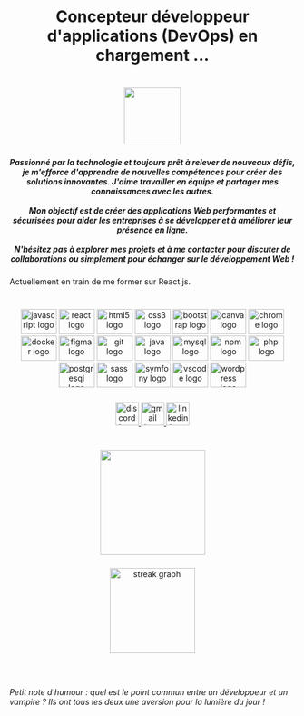 ###

<h1 align="center">Concepteur développeur d'applications (DevOps) en chargement ...</h1>

###

<br clear="both">

<div align="center">
  <img height="100" src="https://media.giphy.com/media/FaAxdPWZ7HKGmlnku7/giphy.gif"  />
</div>

###

<h5 align="center">Passionné par la technologie et toujours prêt à relever de nouveaux défis, je m'efforce d'apprendre de nouvelles compétences pour créer des solutions innovantes. J'aime travailler en équipe et partager mes connaissances avec les autres.<br><br>Mon objectif est de créer des applications Web performantes et sécurisées pour aider les entreprises à se développer et à améliorer leur présence en ligne.<br><br>N'hésitez pas à explorer mes projets et à me contacter pour discuter de collaborations ou simplement pour échanger sur le développement Web !</h5>

###

Actuellement en train de me former sur React.js.

###

<br clear="both">

<div align="center">
  <img src="https://cdn.jsdelivr.net/gh/devicons/devicon/icons/javascript/javascript-original.svg" height="44" width="63" alt="javascript logo"  />
  <img src="https://cdn.jsdelivr.net/gh/devicons/devicon/icons/react/react-original.svg" height="44" width="63" alt="react logo"  />
  <img src="https://cdn.jsdelivr.net/gh/devicons/devicon/icons/html5/html5-original.svg" height="44" width="63" alt="html5 logo"  />
  <img src="https://cdn.jsdelivr.net/gh/devicons/devicon/icons/css3/css3-original.svg" height="44" width="63" alt="css3 logo"  />
  <img src="https://cdn.jsdelivr.net/gh/devicons/devicon/icons/bootstrap/bootstrap-original.svg" height="44" width="63" alt="bootstrap logo"  />
  <img src="https://cdn.jsdelivr.net/gh/devicons/devicon/icons/canva/canva-original.svg" height="44" width="63" alt="canva logo"  />
  <img src="https://cdn.jsdelivr.net/gh/devicons/devicon/icons/chrome/chrome-original.svg" height="44" width="63" alt="chrome logo"  />
  <img src="https://cdn.jsdelivr.net/gh/devicons/devicon/icons/docker/docker-original.svg" height="44" width="63" alt="docker logo"  />
  <img src="https://cdn.jsdelivr.net/gh/devicons/devicon/icons/figma/figma-original.svg" height="44" width="63" alt="figma logo"  />
  <img src="https://cdn.jsdelivr.net/gh/devicons/devicon/icons/git/git-original.svg" height="44" width="63" alt="git logo"  />
  <img src="https://cdn.jsdelivr.net/gh/devicons/devicon/icons/java/java-original.svg" height="44" width="63" alt="java logo"  />
  <img src="https://cdn.jsdelivr.net/gh/devicons/devicon/icons/mysql/mysql-original.svg" height="44" width="63" alt="mysql logo"  />
  <img src="https://cdn.jsdelivr.net/gh/devicons/devicon/icons/npm/npm-original-wordmark.svg" height="44" width="63" alt="npm logo"  />
  <img src="https://cdn.jsdelivr.net/gh/devicons/devicon/icons/php/php-original.svg" height="44" width="63" alt="php logo"  />
  <img src="https://cdn.jsdelivr.net/gh/devicons/devicon/icons/postgresql/postgresql-original.svg" height="44" width="63" alt="postgresql logo"  />
  <img src="https://cdn.jsdelivr.net/gh/devicons/devicon/icons/sass/sass-original.svg" height="44" width="63" alt="sass logo"  />
  <img src="https://cdn.jsdelivr.net/gh/devicons/devicon/icons/symfony/symfony-original.svg" height="44" width="63" alt="symfony logo"  />
  <img src="https://cdn.jsdelivr.net/gh/devicons/devicon/icons/vscode/vscode-original.svg" height="44" width="63" alt="vscode logo"  />
  <img src="https://cdn.jsdelivr.net/gh/devicons/devicon/icons/wordpress/wordpress-original.svg" height="44" width="63" alt="wordpress logo"  />
</div>

###

<div align="center">
  <a href="https://discord.com/channels/@Neordan#2601" target="_blank">
    <img src="https://img.shields.io/static/v1?message=Discord&logo=discord&label=&color=7289DA&logoColor=white&labelColor=&style=plastic" height="41" alt="discord logo"  />
  </a>
  <a href="mailto:melhian.adam@gmail.com" target="_blank">
    <img src="https://img.shields.io/static/v1?message=Gmail&logo=gmail&label=&color=D14836&logoColor=white&labelColor=&style=plastic" height="41" alt="gmail logo"  />
  </a>
  <a href="https://www.linkedin.com/in/m%C3%A9lhian-adam/" target="_blank">
    <img src="https://img.shields.io/static/v1?message=LinkedIn&logo=linkedin&label=&color=0077B5&logoColor=white&labelColor=&style=plastic" height="41" alt="linkedin logo"  />
  </a>
</div>

###

<br clear="both">

<div align="center">
  <img height="185" src="https://media.giphy.com/media/aEwLTJvYxwo1L09oyP/giphy.gif"  />
</div>

###

<div align="center">
  <img src="https://streak-stats.demolab.com?user=Neordan&locale=en&mode=daily&theme=dracula&hide_border=false&border_radius=5&order=3" height="150" alt="streak graph"  />
</div>

###

<br clear="both">

<h6 align="left">Petit note d'humour : quel est le point commun entre un développeur et un vampire ? Ils ont tous les deux une aversion pour la lumière du jour !</h6>

###
